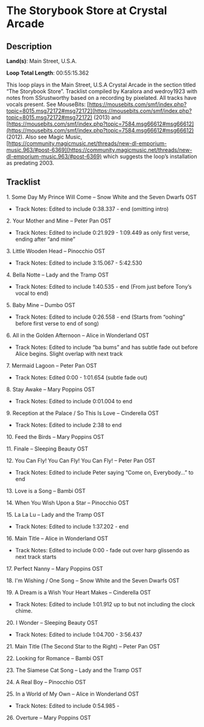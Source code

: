 # The Storybook Store at Crystal Arcade

## Description

**Land(s)**: Main Street, U.S.A.

**Loop Total Length**: 00:55:15.362

This loop plays in the Main Street, U.S.A Crystal Arcade in the section titled “The Storybook Store”. Tracklist compiled by Karalora and wedroy1923 with notes from SSrustworthy based on a recording by pixelated. All tracks have vocals present. See MouseBits: [https://mousebits.com/smf/index.php?topic=8015.msg72172#msg72172](https://mousebits.com/smf/index.php?topic=8015.msg72172#msg72172) (2013) and [https://mousebits.com/smf/index.php?topic=7584.msg66612#msg66612](https://mousebits.com/smf/index.php?topic=7584.msg66612#msg66612) (2012). Also see Magic Music, [https://community.magicmusic.net/threads/new-dl-emporium-music.963/#post-6369](https://community.magicmusic.net/threads/new-dl-emporium-music.963/#post-6369) which suggests the loop’s installation as predating 2003.

## Tracklist

1\. Some Day My Prince Will Come – Snow White and the Seven Dwarfs OST

- Track Notes: Edited to include 0:38.337 - end (omitting intro)

2\. Your Mother and Mine – Peter Pan OST

- Track Notes: Edited to include 0:21.929 - 1:09.449 as only first verse, ending after “and mine”

3\. Little Wooden Head – Pinocchio OST

- Track Notes: Edited to include 3:15.067 - 5:42.530

4\. Bella Notte – Lady and the Tramp OST

- Track Notes: Edited to include 1:40.535 - end (From just before Tony’s vocal to end)

5\. Baby Mine – Dumbo OST

- Track Notes: Edited to include 0:26.558 - end (Starts from “oohing” before first verse to end of song)

6\. All in the Golden Afternoon – Alice in Wonderland OST

- Track Notes: Edited to include “ba bums” and has subtle fade out before Alice begins. Slight overlap with next track

7\. Mermaid Lagoon – Peter Pan OST

- Track Notes: Edited 0:00 - 1:01.654 (subtle fade out)

8\. Stay Awake – Mary Poppins OST

- Track Notes: Edited to include 0:01.004 to end

9\. Reception at the Palace / So This Is Love – Cinderella OST

- Track Notes: Edited to include 2:38 to end

10\. Feed the Birds – Mary Poppins OST



11\. Finale – Sleeping Beauty OST



12\. You Can Fly! You Can Fly! You Can Fly! – Peter Pan OST

- Track Notes: Edited to include Peter saying “Come on, Everybody…” to end

13\. Love is a Song – Bambi OST



14\. When You Wish Upon a Star – Pinocchio OST



15\. La La Lu – Lady and the Tramp OST

- Track Notes: Edited to include 1:37.202 - end

16\. Main Title – Alice in Wonderland OST

- Track Notes: Edited to include 0:00 - fade out over harp glissendo as next track starts

17\. Perfect Nanny – Mary Poppins OST



18\. I'm Wishing / One Song – Snow White and the Seven Dwarfs OST



19\. A Dream is a Wish Your Heart Makes – Cinderella OST

- Track Notes: Edited to include 1:01.912 up to but not including the clock chime.

20\. I Wonder – Sleeping Beauty OST

- Track Notes: Edited to include 1:04.700 - 3:56.437

21\. Main Title (The Second Star to the Right) – Peter Pan OST



22\. Looking for Romance – Bambi OST



23\. The Siamese Cat Song – Lady and the Tramp OST



24\. A Real Boy – Pinocchio OST



25\. In a World of My Own – Alice in Wonderland OST

- Track Notes: Edited to include 0:54.985 -

26\. Overture – Mary Poppins OST


